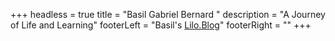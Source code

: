 +++
headless = true
title = "Basil Gabriel Bernard "
description = "A Journey of Life and Learning"
footerLeft = "Basil's [Lilo.Blog](https://www.lilo.blog)"
footerRight = ""
+++
